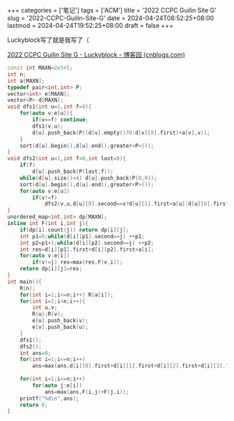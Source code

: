 ﻿
+++
categories = ['笔记']
tags = ['ACM']
title = '2022 CCPC Guilin Site G'
slug = '2022-CCPC-Guilin-Site-G'
date = 2024-04-24T08:52:25+08:00
lastmod = 2024-04-24T19:52:25+08:00
draft = false
+++

Luckyblock写了就是我写了（

[2022 CCPC Guilin Site G - Luckyblock - 博客园 (cnblogs.com)](https://www.cnblogs.com/luckyblock/p/18129937)

``` cpp
const int MAXN=2e5+5;
int n;
int a[MAXN];
typedef pair<int,int> P;
vector<int> e[MAXN];
vector<P> d[MAXN];
void dfs1(int u=1,int f=0){
	for(auto v:e[u]){
		if(v==f) continue;
		dfs1(v,u);
		d[u].push_back(P((d[v].empty()?0:d[v][0].first)+a[v],v));
	}
	sort(d[u].begin(),d[u].end(),greater<P>());
}
void dfs2(int u=1,int f=0,int last=0){
	if(f)
		d[u].push_back(P(last,f));
	while(d[u].size()<4) d[u].push_back(P(0,0));
	sort(d[u].begin(),d[u].end(),greater<P>());
	for(auto v:e[u])
		if(v!=f)
			dfs2(v,u,d[u][0].second==v?d[u][1].first+a[u]:d[u][0].first+a[u]);
}
unordered_map<int,int> dp[MAXN];
inline int F(int i,int j){
	if(dp[i].count(j)) return dp[i][j];
	int p1=0;while(d[i][p1].second==j) ++p1;
	int p2=p1+1;while(d[i][p2].second==j) ++p2;
	int res=d[i][p1].first+d[i][p2].first+a[i];
	for(auto v:e[i])
		if(v!=j) res=max(res,F(v,i));
	return dp[i][j]=res;
}
int main(){
	R(n);
	for(int i=1;i<=n;i++) R(a[i]);
	for(int i=1;i<n;i++){
		int u,v;
		R(u);R(v);
		e[u].push_back(v);
		e[v].push_back(u);
	}
	dfs1();
	dfs2();
	int ans=0;
	for(int i=1;i<=n;i++)
		ans=max(ans,d[i][0].first+d[i][1].first+d[i][2].first+d[i][3].first);
		
	for(int i=1;i<=n;i++)
		for(auto j:e[i])
			ans=max(ans,F(i,j)+F(j,i));
	printf("%d\n",ans);
	return 0;
}
```
